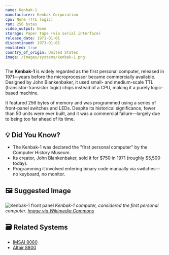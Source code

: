 ```yaml
---
name: Kenbak-1
manufacturer: Kenbak Corporation
cpu: None (TTL logic)
ram: 256 bytes
video_output: None
storage: Paper tape (via serial interface)
release_date: 1971-01-01
discontinued: 1973-01-01
emulated: true
country_of_origin: United States
image: /images/systems/kenbak-1.png
---
```


The **Kenbak-1** is widely regarded as the first personal computer, released in 1971—years before the microprocessor became commercially available. Designed by John Blankenbaker, it used small- and medium-scale TTL (transistor-transistor logic) chips instead of a CPU, making it a purely logic-based machine.

It featured 256 bytes of memory and was programmed using a series of front-panel switches and LEDs. Despite its historical significance, fewer than 50 units were ever built, and it was a commercial failure—largely due to being too far ahead of its time.

## 💡 Did You Know?

- The Kenbak-1 was declared the "first personal computer" by the Computer History Museum.
- Its creator, John Blankenbaker, sold it for $750 in 1971 (roughly $5,500 today).
- Programming it involved entering binary code manually via switches—no keyboard, no monitor.

## 🖼 Suggested Image

![Kenbak-1 front panel](https://upload.wikimedia.org/wikipedia/commons/thumb/5/57/Kenbak-1-computer-IMG_9338.jpg/640px-Kenbak-1-computer-IMG_9338.jpg)
*Kenbak-1 computer, considered the first personal computer. [Image via Wikimedia Commons](https://commons.wikimedia.org/wiki/File:Kenbak-1-computer-IMG_9338.jpg)*

## 🗃 Related Systems

- [IMSAI 8080](./imsai-8080)
- [Altair 8800](./altair-8800)
